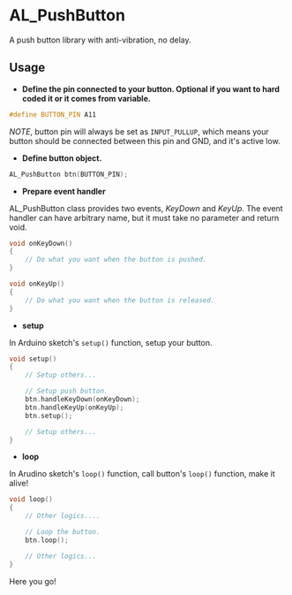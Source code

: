 # AL_PushButton

A push button library with anti-vibration, no delay.

## Usage

* **Define the pin connected to your button. Optional if you want to hard coded it or it comes from variable.**

```C++
#define BUTTON_PIN A11
```

_NOTE_, button pin will always be set as ```INPUT_PULLUP```, which means your button should be connected between this pin and GND, and it's active low.

* **Define button object.**

```C++
AL_PushButton btn(BUTTON_PIN);
```

* **Prepare event handler**

AL_PushButton class provides two events, _KeyDown_ and _KeyUp_. The event handler can have arbitrary name, but it must take no parameter and return void.

```C++
void onKeyDown()
{
    // Do what you want when the button is pushed.
}

void onKeyUp()
{
    // Do what you want when the button is released.
}
```

* **setup**

In Arduino sketch's ```setup()``` function, setup your button.

```C++
void setup()
{
    // Setup others...

    // Setup push button.
    btn.handleKeyDown(onKeyDown);
    btn.handleKeyUp(onKeyUp);
    btn.setup();

    // Setup others...
}
```

* **loop**

In Arudino sketch's ```loop()``` function, call button's ```loop()``` function, make it alive!

```C++
void loop()
{
    // Other logics....

    // Loop the button.
    btn.loop();

    // Other logics...
}
```

Here you go!